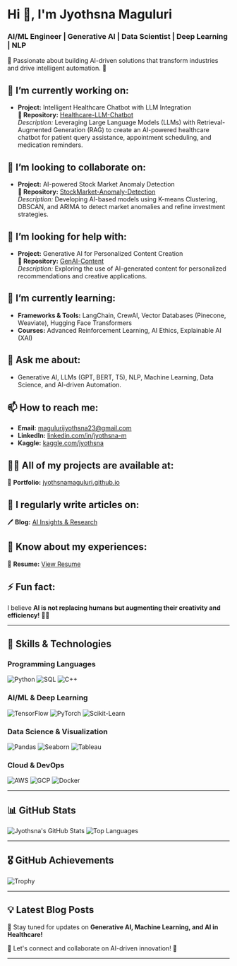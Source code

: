 # Hi 👋, I'm Jyothsna Maguluri
### **AI/ML Engineer | Generative AI | Data Scientist | Deep Learning | NLP**
🔬 Passionate about building AI-driven solutions that transform industries and drive intelligent automation. 🚀 

## **🔭 I’m currently working on:**
- **Project:** Intelligent Healthcare Chatbot with LLM Integration  
  **🔗 Repository:** [Healthcare-LLM-Chatbot](https://github.com/yourusername/healthcare-llm-chatbot)  
  *Description:* Leveraging Large Language Models (LLMs) with Retrieval-Augmented Generation (RAG) to create an AI-powered healthcare chatbot for patient query assistance, appointment scheduling, and medication reminders.

## **👯 I’m looking to collaborate on:**
- **Project:** AI-powered Stock Market Anomaly Detection  
  **🔗 Repository:** [StockMarket-Anomaly-Detection](https://github.com/yourusername/stockmarket-anomaly-detection)  
  *Description:* Developing AI-based models using K-means Clustering, DBSCAN, and ARIMA to detect market anomalies and refine investment strategies.

## **🤝 I’m looking for help with:**
- **Project:** Generative AI for Personalized Content Creation  
  **🔗 Repository:** [GenAI-Content](https://github.com/yourusername/genai-content)  
  *Description:* Exploring the use of AI-generated content for personalized recommendations and creative applications.

## **🌱 I’m currently learning:**
- **Frameworks & Tools:** LangChain, CrewAI, Vector Databases (Pinecone, Weaviate), Hugging Face Transformers  
- **Courses:** Advanced Reinforcement Learning, AI Ethics, Explainable AI (XAI)

## **💬 Ask me about:**
- Generative AI, LLMs (GPT, BERT, T5), NLP, Machine Learning, Data Science, and AI-driven Automation.

## **📫 How to reach me:**
- **Email:** [magulurijyothsna23@gmail.com](mailto:magulurijyothsna23@gmail.com)  
- **LinkedIn:** [linkedin.com/in/jyothsna-m](https://www.linkedin.com/in/your-profile/)  
- **Kaggle:** [kaggle.com/jyothsna](https://www.kaggle.com/yourusername)  

## **👨‍💻 All of my projects are available at:**
🔗 **Portfolio:** [jyothsnamaguluri.github.io](https://jyothsnamaguluri.github.io)  

## **📝 I regularly write articles on:**
🖊 **Blog:** [AI Insights & Research](https://yourbloglink.com)  

## **📄 Know about my experiences:**
📜 **Resume:** [View Resume](https://yourresume-link.com)  

## **⚡ Fun fact:**
I believe **AI is not replacing humans but augmenting their creativity and efficiency!** 🤖✨  

---

## **🚀 Skills & Technologies**

### **Programming Languages**
![Python](https://img.shields.io/badge/Python-3776AB?style=for-the-badge&logo=python&logoColor=white)
![SQL](https://img.shields.io/badge/SQL-CC2927?style=for-the-badge&logo=sql&logoColor=white)
![C++](https://img.shields.io/badge/C++-00599C?style=for-the-badge&logo=cplusplus&logoColor=white)

### **AI/ML & Deep Learning**
![TensorFlow](https://img.shields.io/badge/TensorFlow-FF6F00?style=for-the-badge&logo=tensorflow&logoColor=white)
![PyTorch](https://img.shields.io/badge/PyTorch-EE4C2C?style=for-the-badge&logo=pytorch&logoColor=white)
![Scikit-Learn](https://img.shields.io/badge/Scikit--Learn-F7931E?style=for-the-badge&logo=scikit-learn&logoColor=white)

### **Data Science & Visualization**
![Pandas](https://img.shields.io/badge/Pandas-150458?style=for-the-badge&logo=pandas&logoColor=white)
![Seaborn](https://img.shields.io/badge/Seaborn-3776AB?style=for-the-badge&logo=seaborn&logoColor=white)
![Tableau](https://img.shields.io/badge/Tableau-E97627?style=for-the-badge&logo=tableau&logoColor=white)

### **Cloud & DevOps**
![AWS](https://img.shields.io/badge/AWS-232F3E?style=for-the-badge&logo=amazon-aws&logoColor=white)
![GCP](https://img.shields.io/badge/GCP-4285F4?style=for-the-badge&logo=google-cloud&logoColor=white)
![Docker](https://img.shields.io/badge/Docker-2496ED?style=for-the-badge&logo=docker&logoColor=white)

---

## **📊 GitHub Stats**
![Jyothsna's GitHub Stats](https://github-readme-stats.vercel.app/api?username=yourgithubusername&show_icons=true&theme=radical)
![Top Languages](https://github-readme-stats.vercel.app/api/top-langs/?username=yourgithubusername&layout=compact&theme=radical)

---

## **🎖️ GitHub Achievements**
![Trophy](https://github-profile-trophy.vercel.app/?username=yourgithubusername&theme=onedark&column=3)

---

## **💡 Latest Blog Posts**
📌 Stay tuned for updates on **Generative AI, Machine Learning, and AI in Healthcare!**  

💬 Let's connect and collaborate on AI-driven innovation! 🚀  

---
